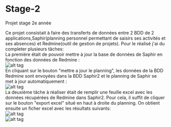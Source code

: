# Stage-2
Projet stage 2e année

Ce projet consistait à faire des transferts de données entre 2 BDD de 2 applications,Saphir(planning personnel permettant de saisirs ses activités et ses absences) et Redmine(outil de gestion de projets).
Pour le réalisé j'ai du completer plusieurs tâches:
</br>
La première était de pouvoir mettre à jour la base de données de Saphir en fonction des données de Redmine :
</br>
![alt tag](https://cloud.githubusercontent.com/assets/17911035/14314696/1d6df408-fbf9-11e5-87fd-ad1c15212378.png)
</br>
En cliquant sur le bouton "mettre a jour le planning", les données de la BDD Redmine sont envoyées dans la BDD Saphir2
et le planning de Saphir se met à jour automatiquement :
</br>
![alt tag](https://cloud.githubusercontent.com/assets/17911035/14314554/2fb72c66-fbf8-11e5-84d7-ee651bd7ba7a.png)
</br>
La deuxième tâche à réaliser était de remplir une feuille excel avec les données récupérées de Redmine dans Saphir2.
Pour cela, il suffit de cliquer sur le bouton "export excel" situé en haut à droite du planning.
On obtient ensuite un ficher excel avec les résultats suivants:
</br>
![alt tag](https://cloud.githubusercontent.com/assets/17911035/14314555/2fb7b492-fbf8-11e5-97d3-13e862b0ff80.png)
</br>
![alt tag](https://cloud.githubusercontent.com/assets/17911035/14314556/2fb9f0e0-fbf8-11e5-8ffe-a50d8129cbd0.png)


